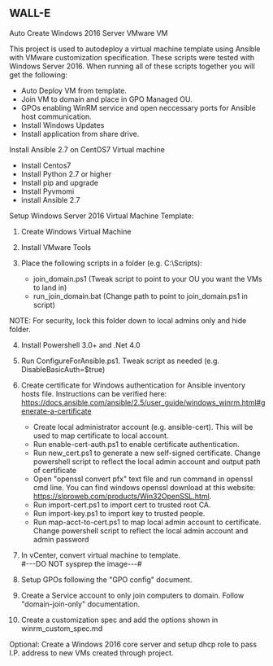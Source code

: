 ## WALL-E
Auto Create Windows 2016 Server VMware VM

This project is used to autodeploy a virtual machine template using Ansible with VMware customization specification. These scripts were tested with Windows Server 2016. When running all of these scripts together you will get the following:

  - Auto Deploy VM from template.
  - Join VM to domain and place in GPO Managed OU.
  - GPOs enabling WinRM service and open neccessary ports for Ansible host communication.
  - Install Windows Updates
  - Install application from share drive.
  
Install Ansible 2.7 on CentOS7 Virtual machine
  - Install Centos7
  - Install Python 2.7 or higher
  - Install pip and upgrade
  - Install Pyvmomi
  - install Ansible 2.7

Setup Windows Server 2016 Virtual Machine Template:

1. Create Windows Virtual Machine

2. Install VMware Tools

3. Place the following scripts in a folder (e.g. C:\Scripts):
   - join_domain.ps1 (Tweak script to point to your OU you want the VMs to land in)
   - run_join_domain.bat (Change path to point to join_domain.ps1 in script)
   
NOTE: For security, lock this folder down to local admins only and hide folder.

4. Install Powershell 3.0+ and .Net 4.0

5. Run ConfigureForAnsible.ps1. Tweak script as needed (e.g. DisableBasicAuth=$true)

6. Create certificate for Windows authentication for Ansible inventory hosts file. Instructions can be verified here:                        https://docs.ansible.com/ansible/2.5/user_guide/windows_winrm.html#generate-a-certificate
   - Create local administrator account (e.g. ansible-cert). This will be used to map certificate to local account.
   - Run enable-cert-auth.ps1 to enable certificate authentication.
   - Run new_cert.ps1 to generate a new self-signed certificate. Change powershell script to reflect the local admin account and output        path of certificate 
   - Open "openssl convert pfx" text file and run command in openssl cmd line. You can find windows openssl download at this website:          https://slproweb.com/products/Win32OpenSSL.html.
   - Run import-cert.ps1 to import cert to trusted root CA.
   - Run import-key.ps1 to import key to trusted people.
   - Run map-acct-to-cert.ps1 to map local admin account to certificate. Change powershell script to reflect the local admin account and      admin password
   
7. In vCenter, convert virtual machine to template.  
   #---DO NOT sysprep the image---#
   
8. Setup GPOs following the "GPO config" document.

9. Create a Service account to only join computers to domain. Follow "domain-join-only" documentation.

10. Create a customization spec and add the options shown in winrm_custom_spec.md

Optional: Create a Windows 2016 core server and setup dhcp role to pass I.P. address to new VMs created through project.
